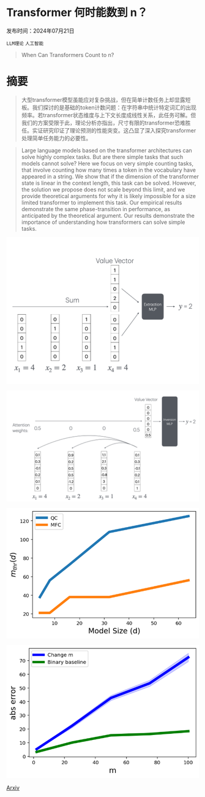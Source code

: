 # Transformer 何时能数到 n？

发布时间：2024年07月21日

`LLM理论` `人工智能`

> When Can Transformers Count to n?

# 摘要

> 大型transformer模型虽能应对复杂挑战，但在简单计数任务上却显露短板。我们探讨的是基础的token计数问题：在字符串中统计特定词汇的出现频率。若transformer状态维度与上下文长度成线性关系，此任务可解。但我们的方案受限于此，理论分析亦指出，尺寸有限的transformer恐难胜任。实证研究印证了理论预测的性能突变。这凸显了深入探究transformer处理简单任务能力的必要性。

> Large language models based on the transformer architectures can solve highly complex tasks. But are there simple tasks that such models cannot solve? Here we focus on very simple counting tasks, that involve counting how many times a token in the vocabulary have appeared in a string. We show that if the dimension of the transformer state is linear in the context length, this task can be solved. However, the solution we propose does not scale beyond this limit, and we provide theoretical arguments for why it is likely impossible for a size limited transformer to implement this task. Our empirical results demonstrate the same phase-transition in performance, as anticipated by the theoretical argument. Our results demonstrate the importance of understanding how transformers can solve simple tasks.

![Transformer 何时能数到 n？](../../../paper_images/2407.15160/histogram_method.png)

![Transformer 何时能数到 n？](../../../paper_images/2407.15160/attention_method.png)

![Transformer 何时能数到 n？](../../../paper_images/2407.15160/mthr.png)

![Transformer 何时能数到 n？](../../../paper_images/2407.15160/gemini_count.png)

[Arxiv](https://arxiv.org/abs/2407.15160)